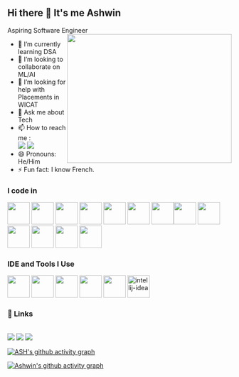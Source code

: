 ## Hi there 👋 It's me Ashwin

Aspiring Software Engineer
<img align="right" width="370" height="290" src="https://cdn.dribbble.com/users/730703/screenshots/6581243/avento.gif">                                                
- 🌱 I’m currently learning DSA
- 👯 I’m looking to collaborate on ML/AI
- 🤔 I’m looking for help with Placements in WICAT
- 💬 Ask me about Tech
- 📫 How to reach me :
<br /> [<img src="https://img.shields.io/badge/LinkedIn-0077B5?style=for-the-badge&logo=linkedin&logoColor=white" />](https://www.linkedin.com/in/ashwin-muralidharan-01685b320/) [<img src ="https://img.shields.io/badge/Instagram-E4405F?style=for-the-badge&logo=instagram&logoColor=white" />](https://www.instagram.com/ashwin.ig/)
- 😄 Pronouns: He/Him
- ⚡ Fun fact: I know French.
### I code in
<img height="50" width="50" src="https://img.icons8.com/color/48/000000/python.png" /> <img height="50" width="50" src="https://img.icons8.com/color/48/000000/c-programming.png" /> <img height="50" width="50" src="https://img.icons8.com/color/48/000000/c-plus-plus-logo.png" /> <img height="50" width="50" src="https://img.icons8.com/color/48/000000/java-coffee-cup-logo.png" /> <img height="50" width="50" src="https://img.icons8.com/color/48/000000/html-5.png" /> <img height="50" width="50" src="https://img.icons8.com/color/48/000000/css3.png" /> <img height="50" width="50" src="https://img.icons8.com/color/48/000000/javascript.png"/><img height="50" width="50" src="https://img.icons8.com/color/48/000000/tensorflow.png"/> <img height="50" width="50" src="https://img.icons8.com/color/48/000000/react-native.png"/> <img height="50" width="50" src="https://img.icons8.com/color/48/000000/mysql-logo.png"/> <img height="50" width="50" src="https://img.icons8.com/color/48/000000/mongodb.png"/> <img height="50" width="50" src="https://img.icons8.com/color/48/000000/nodejs.png"/> <img height="50" width="50" src="https://img.icons8.com/color/48/000000/spring-logo.png"/>

### IDE and Tools I Use
<img height="50" width="50" src="https://img.icons8.com/color/48/000000/visual-studio-code-2019.png"/> <img height="50" width="50" src="https://img.icons8.com/color/48/000000/pycharm.png"/> <img height="50" width="50" src="https://img.icons8.com/color/50/000000/git.png"/> <img height="50" width="50" src="https://img.icons8.com/dusk/64/000000/anaconda.png"/> <img height="50" src="https://img.icons8.com/officel/480/null/java-eclipse.png"/> <img width="50" height="50" src="https://img.icons8.com/color/48/intellij-idea.png" alt="intellij-idea"/> 


### 🔗 Links
<br /> [<img src="https://img.shields.io/badge/-Hackerrank-2EC866?style=for-the-badge&logo=HackerRank&logoColor=white" />](https://www.hackerrank.com/profile/ashwin_ig) [<img src ="https://img.shields.io/badge/-Sololearn-3a464b?style=for-the-badge&logo=Sololearn&logoColor=white" />](https://www.sololearn.com/en/profile/32904834) [<img src ="https://img.shields.io/badge/Coursera-0056D2?style=for-the-badge&logo=Coursera&logoColor=white" />](https://www.coursera.org/user/f78d356dfbc7e630815b59e40feb6a69)


[![ASH's github activity graph](https://github-readme-activity-graph.vercel.app/graph?username=ashwin-muralidharan&bg_color=000000&color=ffffff&line=51f565&point=ffffff&area=true&hide_border=true)](https://github.com/ashutosh00710/github-readme-activity-graph)


[![Ashwin's github activity graph](https://github-readme-activity-graph.vercel.app/graph?username=ashwin-muralidharan&custom_title=This%20is%20a%20title&hide_border=true)](https://github.com/ashutosh00710/github-readme-activity-graph)
